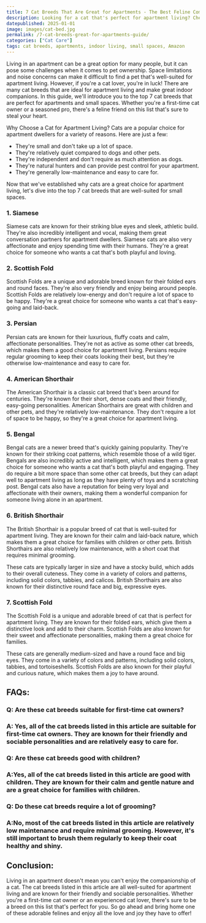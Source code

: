 ```yaml
---
title: 7 Cat Breeds That Are Great for Apartments - The Best Feline Companions for Small Spaces
description: Looking for a cat that's perfect for apartment living? Check out our guide to the top 7 cat breeds that are well-suited for small spaces and indoor living.
datepublished: 2025-01-01
image: images/cat-bed.jpg
permalink: /7-cat-breeds-great-for-apartments-guide/
categories: ["Cat Care"]
tags: cat breeds, apartments, indoor living, small spaces, Amazon
---
```


Living in an apartment can be a great option for many people, but it can pose some challenges when it comes to pet ownership. Space limitations and noise concerns can make it difficult to find a pet that's well-suited for apartment living. However, if you're a cat lover, you're in luck! There are many cat breeds that are ideal for apartment living and make great indoor companions. In this guide, we'll introduce you to the top 7 cat breeds that are perfect for apartments and small spaces. Whether you're a first-time cat owner or a seasoned pro, there's a feline friend on this list that's sure to steal your heart.

Why Choose a Cat for Apartment Living?
Cats are a popular choice for apartment dwellers for a variety of reasons. Here are just a few:

- They're small and don't take up a lot of space.
- They're relatively quiet compared to dogs and other pets.
- They're independent and don't require as much attention as dogs.
- They're natural hunters and can provide pest control for your apartment.
- They're generally low-maintenance and easy to care for.

Now that we've established why cats are a great choice for apartment living, let's dive into the top 7 cat breeds that are well-suited for small spaces.

### 1. Siamese
Siamese cats are known for their striking blue eyes and sleek, athletic build. They're also incredibly intelligent and vocal, making them great conversation partners for apartment dwellers. Siamese cats are also very affectionate and enjoy spending time with their humans. They're a great choice for someone who wants a cat that's both playful and loving.

### 2. Scottish Fold
Scottish Folds are a unique and adorable breed known for their folded ears and round faces. They're also very friendly and enjoy being around people. Scottish Folds are relatively low-energy and don't require a lot of space to be happy. They're a great choice for someone who wants a cat that's easy-going and laid-back.

### 3. Persian
Persian cats are known for their luxurious, fluffy coats and calm, affectionate personalities. They're not as active as some other cat breeds, which makes them a good choice for apartment living. Persians require regular grooming to keep their coats looking their best, but they're otherwise low-maintenance and easy to care for.

### 4. American Shorthair
The American Shorthair is a classic cat breed that's been around for centuries. They're known for their short, dense coats and their friendly, easy-going personalities. American Shorthairs are great with children and other pets, and they're relatively low-maintenance. They don't require a lot of space to be happy, so they're a great choice for apartment living.

### 5. Bengal
Bengal cats are a newer breed that's quickly gaining popularity. They're known for their striking coat patterns, which resemble those of a wild tiger. Bengals are also incredibly active and intelligent, which makes them a great choice for someone who wants a cat that's both playful and engaging. They do require a bit more space than some other cat breeds, but they can adapt well to apartment living as long as they have plenty of toys and a scratching post. Bengal cats also have a reputation for being very loyal and affectionate with their owners, making them a wonderful companion for someone living alone in an apartment.

### 6. British Shorthair
The British Shorthair is a popular breed of cat that is well-suited for apartment living. They are known for their calm and laid-back nature, which makes them a great choice for families with children or other pets. British Shorthairs are also relatively low maintenance, with a short coat that requires minimal grooming.

These cats are typically larger in size and have a stocky build, which adds to their overall cuteness. They come in a variety of colors and patterns, including solid colors, tabbies, and calicos. British Shorthairs are also known for their distinctive round face and big, expressive eyes.

### 7. Scottish Fold
The Scottish Fold is a unique and adorable breed of cat that is perfect for apartment living. They are known for their folded ears, which give them a distinctive look and add to their charm. Scottish Folds are also known for their sweet and affectionate personalities, making them a great choice for families.

These cats are generally medium-sized and have a round face and big eyes. They come in a variety of colors and patterns, including solid colors, tabbies, and tortoiseshells. Scottish Folds are also known for their playful and curious nature, which makes them a joy to have around.

## FAQs:

### Q: Are these cat breeds suitable for first-time cat owners?
### A: Yes, all of the cat breeds listed in this article are suitable for first-time cat owners. They are known for their friendly and sociable personalities and are relatively easy to care for.

### Q: Are these cat breeds good with children?
### A:Yes, all of the cat breeds listed in this article are good with children. They are known for their calm and gentle nature and are a great choice for families with children.

### Q: Do these cat breeds require a lot of grooming?
### A:No, most of the cat breeds listed in this article are relatively low maintenance and require minimal grooming. However, it's still important to brush them regularly to keep their coat healthy and shiny.

## Conclusion:

Living in an apartment doesn't mean you can't enjoy the companionship of a cat. The cat breeds listed in this article are all well-suited for apartment living and are known for their friendly and sociable personalities. Whether you're a first-time cat owner or an experienced cat lover, there's sure to be a breed on this list that's perfect for you. So go ahead and bring home one of these adorable felines and enjoy all the love and joy they have to offer!